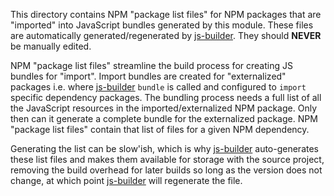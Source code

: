 This directory contains NPM "package list files" for NPM packages that are
"imported" into JavaScript bundles generated by this module. These files are automatically
generated/regenerated by [js-builder]. They should __NEVER__ be manually edited.

NPM "package list files" streamline the build process for creating JS bundles for "import".
Import bundles are created for "externalized" packages i.e. where [js-builder] `bundle`
is called and configured to `import` specific dependency packages. The bundling process
needs a full list of all the JavaScript resources in the imported/externalized NPM package.
Only then can it generate a complete bundle for the externalized package. NPM "package list files"
contain that list of files for a given NPM dependency.

Generating the list can be slow'ish, which is why [js-builder] auto-generates these list files and
makes them available for storage with the source project, removing the build overhead for later
builds so long as the version does not change, at which point [js-builder] will regenerate the file.

[js-builder]: https://github.com/jenkinsci/js-builder